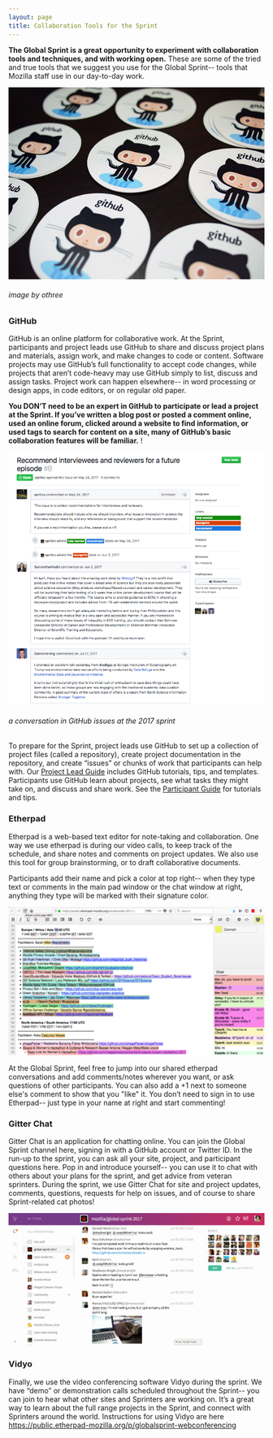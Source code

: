 ```yaml
---
layout: page
title: Collaboration Tools for the Sprint
---
```


**The Global Sprint is a great opportunity to experiment with collaboration tools and techniques, and with working open.** These are some of the tried and true tools that we suggest you use for the Global Sprint-- tools that Mozilla staff use in our day-to-day work. 


![github stickers](../img/ghstickers.jpg)
 
###### image by othree

### GitHub
GitHub is an online platform for collaborative work. At the Sprint, participants and project leads use GitHub to share and discuss project plans and materials, assign work, and make changes to code or content. Software projects may use GitHub’s full functionality to accept code changes, while projects that aren’t code-heavy may use GitHub simply to list, discuss and assign tasks. Project work can happen elsewhere-- in word processing or design apps, in code editors, or on regular old paper.  

**You DON’T need to be an expert in GitHub to participate or lead a project at the Sprint. If you’ve written a blog post or posted a comment online, used an online forum, clicked around a website to find information, or used tags to search for content on a site, many of GitHub’s basic collaboration features will be familiar.** !

![github convo](../img/ghconvo.png)

###### a conversation in GitHub issues at the 2017 sprint

To prepare for the Sprint, project leads use GitHub to set up a collection of project files (called a repository), create project documentation in the repository, and create “issues” or chunks of work that participants can help with. Our [Project Lead Guide](https://mozilla.github.io/global-sprint/project-lead-guide/) includes GitHub tutorials, tips, and templates. Participants use GitHub learn about projects, see what tasks they might take on, and discuss and share work. See the [Participant Guide](https://mozilla.github.io/global-sprint/participants-guide/) for tutorials and tips. 

### Etherpad
Etherpad is a web-based text editor for note-taking and collaboration. One way we use etherpad is during our video calls, to keep track of the schedule, and share notes and comments on project updates. We also use this tool for group brainstorming, or to draft collaborative documents.

Participants add their name and pick a color at top right-- when they type text or comments in the main pad window or the chat window at right, anything they type will be marked with their signature color.  
 
![etherpad image](../img/etherpad.png) 
 
At the Global Sprint, feel free to jump into our shared etherpad conversations and add comments/notes wherever you want, or ask questions of other participants. You can also add a +1 next to someone else's comment to show that you "like" it. You don’t need to sign in to use Etherpad-- just type in your name at right and start commenting! 

### Gitter Chat
Gitter Chat is an application for chatting online.  You can join the Global Sprint channel here, signing in with a GitHub account or Twitter ID.  In the run-up to the sprint, you can ask all your site, project, and participant questions here.  Pop in and introduce yourself-- you can use it to chat with others about your plans for the sprint, and get advice from veteran sprinters. During the sprint, we use Gitter Chat for site and project updates, comments, questions, requests for help on issues, and of course to share Sprint-related cat photos! 

![gitter chat](../img/gitter.png) 

### Vidyo
Finally, we use the video conferencing software Vidyo during the sprint. We have “demo” or demonstration calls scheduled throughout the Sprint-- you can join to hear what other sites and Sprinters are working on. It’s a great way to learn about the full range projects in the Sprint, and connect with Sprinters around the world. Instructions for using Vidyo are here https://public.etherpad-mozilla.org/p/globalsprint-webconferencing
